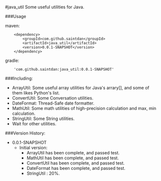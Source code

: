 #java_util
Some useful utilities for Java.

###Usage

maven:

```
	<dependency>
    	<groupId>com.github.saintdan</groupId>
    	<artifactId>java_util</artifactId>
    	<version>0.0.1-SNAPSHOT</version>
	</dependency>
```

gradle:

```
	'com.github.saintdan:java_util:0.0.1-SNAPSHOT'
```

###Including:
- ArrayUtil: Some useful array utilities for Java's arrary[], and some of them likes Python's list.
- ConvertUtil: Some Conversation utilities.
- DateFormat: Thread-Safe date formatter.
- MathUtil: Some math utilities of high-precision calculation and max, min calculation.
- StringUtil: Some String utilities.
- Wait for other utilities.

###Version History:
- 0.0.1-SNAPSHOT
  - Initial version: 
    - ArrayUtil has been complete, and passed test.
    - MathUtil has been complete, and passed test.
    - ConvertUtil has been complete, and passed test.
    - DateFormat has been complete, and passed test.
    - StringUtil : 20%.